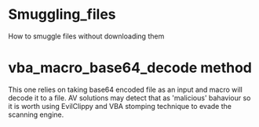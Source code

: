# Smuggling_files
How to smuggle files without downloading them

# vba_macro_base64_decode method

This one relies on taking base64 encoded file as an input and macro will decode it to a file. AV solutions may detect that
as 'malicious' bahaviour so it is worth using EvilClippy and VBA stomping technique to evade the scanning engine.
